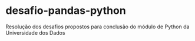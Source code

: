 # desafio-pandas-python
Resolução dos desafios propostos para conclusão do módulo de Python da Universidade dos Dados
